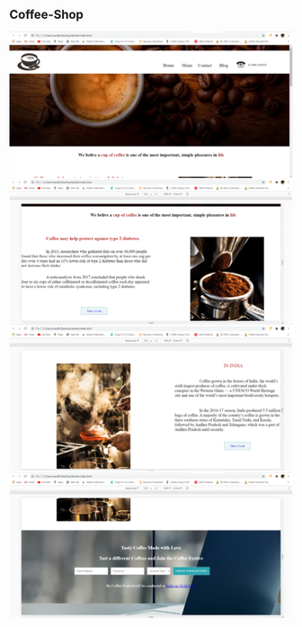 ## Coffee-Shop
<p>
  <img src="Images/desktop-size-1.png">
  <img src="Images/desktop-size-2.png">
  <img src="Images/desktop-size-3.png">
   <img src="Images/desktop-size-4.png">
  </P>
